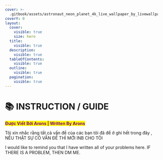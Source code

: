 ```yaml
---
cover: >-
  .gitbook/assets/astronaut_neon_planet_4k_live_wallpaper_by_livewallpaperspc_dg3rcdd-fullview.jpg
coverY: 0
layout:
  cover:
    visible: true
    size: hero
  title:
    visible: true
  description:
    visible: true
  tableOfContents:
    visible: true
  outline:
    visible: true
  pagination:
    visible: true
---
```


# 📚 INSTRUCTION / GUIDE

<mark style="color:purple;">**Được Viết Bởi Arons | Written By Arons**</mark>

Tôi xin nhắc rằng tất cả vấn đề của các bạn tôi đã để ở ghi hết trong đây , NẾU THẬT SỰ CÓ VẤN ĐỀ THÌ MỚI INB CHO TÔI&#x20;

I would like to remind you that I have written all of your problems here. IF THERE IS A PROBLEM, THEN DM ME.

